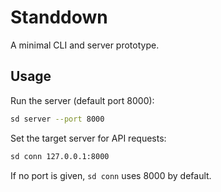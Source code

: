 # Standdown

A minimal CLI and server prototype.

## Usage

Run the server (default port 8000):

```bash
sd server --port 8000
```

Set the target server for API requests:

```bash
sd conn 127.0.0.1:8000
```

If no port is given, `sd conn` uses 8000 by default.
